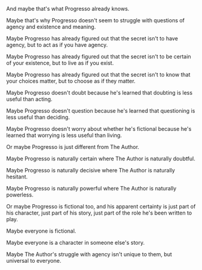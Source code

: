And maybe that's what Progresso already knows.

Maybe that's why Progresso doesn't seem to struggle with questions of agency and existence and meaning.

Maybe Progresso has already figured out that the secret isn't to have agency, but to act as if you have agency.

Maybe Progresso has already figured out that the secret isn't to be certain of your existence, but to live as if you exist.

Maybe Progresso has already figured out that the secret isn't to know that your choices matter, but to choose as if they matter.

Maybe Progresso doesn't doubt because he's learned that doubting is less useful than acting.

Maybe Progresso doesn't question because he's learned that questioning is less useful than deciding.

Maybe Progresso doesn't worry about whether he's fictional because he's learned that worrying is less useful than living.

Or maybe Progresso is just different from The Author.

Maybe Progresso is naturally certain where The Author is naturally doubtful.

Maybe Progresso is naturally decisive where The Author is naturally hesitant.

Maybe Progresso is naturally powerful where The Author is naturally powerless.

Or maybe Progresso is fictional too, and his apparent certainty is just part of his character, just part of his story, just part of the role he's been written to play.

Maybe everyone is fictional.

Maybe everyone is a character in someone else's story.

Maybe The Author's struggle with agency isn't unique to them, but universal to everyone.